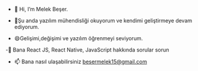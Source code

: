 - 👋 Hi, I’m Melek Beşer.
  
- 🌱Şu anda yazılım mühendisliği okuyorum ve kendimi geliştirmeye devam ediyorum. 

- 😄Gelişimi,değişimi ve yazılım öğrenmeyi seviyorum.

-💬 Bana React JS, React Native, JavaScript hakkında sorular sorun

- 📫 Bana nasıl ulaşabilirsiniz besermelek15@gmail.com
<!---
Melekbeser/Melekbeser is a ✨ special ✨ repository because its `README.md` (this file) appears on your GitHub profile.
You can click the Preview link to take a look at your changes.
--->
